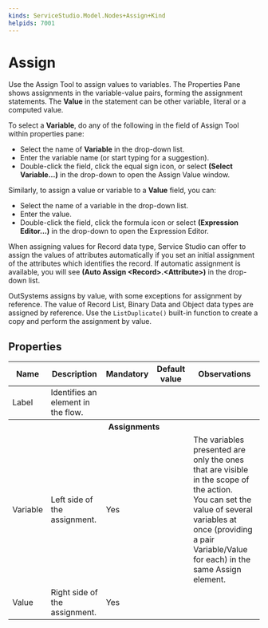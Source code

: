 ```yaml
---
kinds: ServiceStudio.Model.Nodes+Assign+Kind
helpids: 7001
---
```


# Assign

Use the Assign Tool to assign values to variables. The Properties Pane shows assignments in the variable-value pairs, forming the assignment statements. The **Value** in the statement can be other variable, literal or a computed value.

To select a **Variable**, do any of the following in the field of Assign Tool within properties pane:

* Select the name of **Variable** in the drop-down list.
* Enter the variable name (or start typing for a suggestion).
* Double-click the field, click the equal sign icon, or select **(Select Variable...)** in the drop-down to open the Assign Value window.

Similarly, to assign a value or variable to a **Value** field, you can:

* Select the name of a variable in the drop-down list.
* Enter the value.
* Double-click the field, click the formula icon or select **(Expression Editor...)** in the drop-down to open the Expression Editor.

When assigning values for Record data type, Service Studio can offer to assign the values of attributes automatically if you set an initial assignment of the attributes which identifies the record. If automatic assignment is available, you will see **(Auto Assign &lt;Record&gt;.&lt;Attribute&gt;)** in the drop-down list.

OutSystems assigns by value, with some exceptions for assignment by reference. The value of Record List, Binary Data and Object data types are assigned by reference. Use the `ListDuplicate()` built-in function to create a copy and perform the assignment by value.

## Properties

<table markdown="1">
<thead>
<tr>
<th>Name</th>
<th>Description</th>
<th>Mandatory</th>
<th>Default value</th>
<th>Observations</th>
</tr>
</thead>
<tbody>
<tr>
<td title="Label">Label</td>
<td>Identifies an element in the flow.</td>
<td></td>
<td></td>
<td></td>
</tr>
<tr >
<th colspan="5">Assignments</th>
</tr>
<tr>
<td title="Variable">Variable</td>
<td>Left side of the assignment.</td>
<td>Yes</td>
<td></td>
<td>The variables presented are only the ones that are visible in the scope of the action.<br/>
        You can set the value of several variables at once (providing a pair Variable/Value for each) in the same Assign element.</td>
</tr>
<tr>
<td title="Value">Value</td>
<td>Right side of the assignment.</td>
<td>Yes</td>
<td></td>
<td></td>
</tr>
</tbody>
</table>

